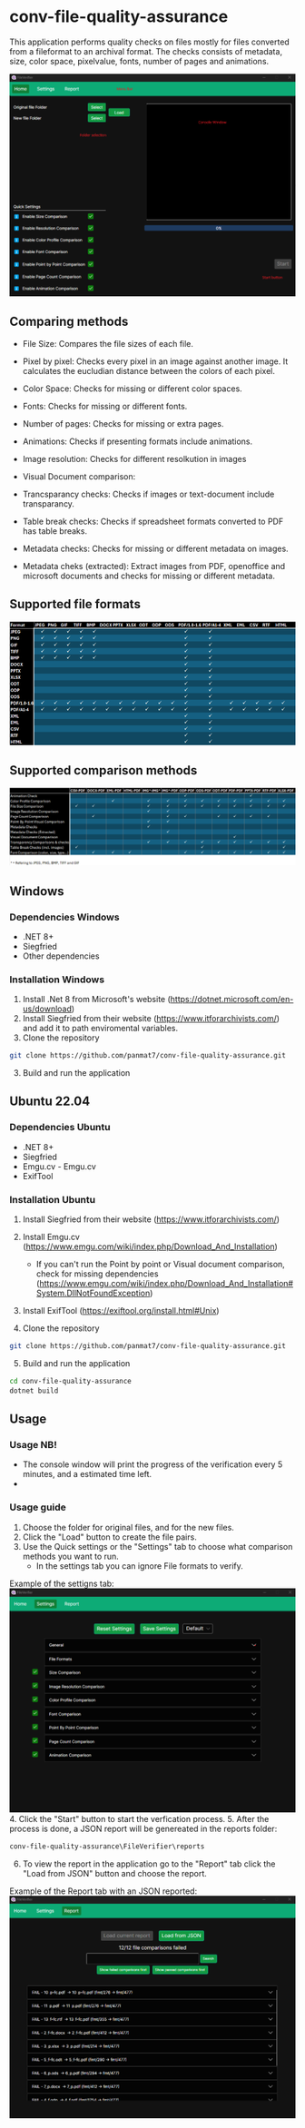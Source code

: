 # conv-file-quality-assurance
This application performs quality checks on files mostly for files converted from a fileformat to an archival format. 
The checks consists of metadata, size, color space, pixelvalue, fonts, number of pages and animations. 

![Home Screen](https://github.com/panmat7/conv-file-quality-assurance/blob/main/Program.png?raw=true)

## Comparing methods
* File Size: Compares the file sizes of each file.

* Pixel by pixel: Checks every pixel in an image against another image. It calculates the eucludian distance between the colors of each pixel.

* Color Space: Checks for missing or different color spaces. 

* Fonts: Checks for missing or different fonts.

* Number of pages: Checks for missing or extra pages.

* Animations: Checks if presenting formats include animations.

* Image resolution: Checks for different resolkution in images

* Visual Document comparison: 

* Trancsparancy checks: Checks if images or text-document include transparancy. 

* Table break checks: Checks if spreadsheet formats converted to PDF has table breaks. 

* Metadata checks: Checks for missing or different metadata on images.

* Metadata cheks (extracted): Extract images from PDF, openoffice and microsoft documents and checks for missing or different metadata. 




## Supported file formats

![Supported File formats](https://github.com/panmat7/conv-file-quality-assurance/blob/main/SupportedFileFormats.png?raw=true)

## Supported comparison methods

![Supported Comparison methods](https://github.com/panmat7/conv-file-quality-assurance/blob/main/SupportedComparisonMethods.png?raw=true)



## Windows
### Dependencies Windows
- .NET 8+
- Siegfried 
- Other dependencies

### Installation Windows
1. Install .Net 8 from Microsoft's website (https://dotnet.microsoft.com/en-us/download)
1. Install Siegfried from their website (https://www.itforarchivists.com/) and add it to path enviromental variables. 
2. Clone the repository 
```sh
git clone https://github.com/panmat7/conv-file-quality-assurance.git
```
3. Build and run the application


## Ubuntu 22.04
### Dependencies Ubuntu
- .NET 8+
- Siegfried
- Emgu.cv - Emgu.cv 
- ExifTool

### Installation Ubuntu
1. Install Siegfried from their website (https://www.itforarchivists.com/)
2. Install Emgu.cv (https://www.emgu.com/wiki/index.php/Download_And_Installation)
    - If you can't run the Point by point or Visual document comparison, check for missing dependencies (https://www.emgu.com/wiki/index.php/Download_And_Installation#System.DllNotFoundException)
3. Install ExifTool (https://exiftool.org/install.html#Unix)

4. Clone the repository 
```sh
git clone https://github.com/panmat7/conv-file-quality-assurance.git
```
5. Build and run the application
```sh
cd conv-file-quality-assurance
dotnet build
```


## Usage
### Usage NB!

* The console window will print the progress of the verification every 5 minutes, and a estimated time left.
* 


### Usage guide

1. Choose the folder for original files, and for the new files.
2. Click the "Load" button to create the file pairs.
3. Use the Quick settings or the "Settings" tab to choose what comparison methods you want to run. 
    - In the settings tab you can ignore File formats to verify.

Example of the settigns tab:
![Home Screen](https://github.com/panmat7/conv-file-quality-assurance/blob/main/Settings.png?raw=true)
4. Click the "Start" button to start the verfication process. 
5. After the process is done, a JSON report will be genereated in the reports folder:
```sh
conv-file-quality-assurance\FileVerifier\reports
```
6. To view the report in the application go to the "Report" tab click the "Load from JSON" button and choose the report.

Example of the Report tab with an JSON reported:
![Home Screen](https://github.com/panmat7/conv-file-quality-assurance/blob/main/ReportTab.png?raw=true)

